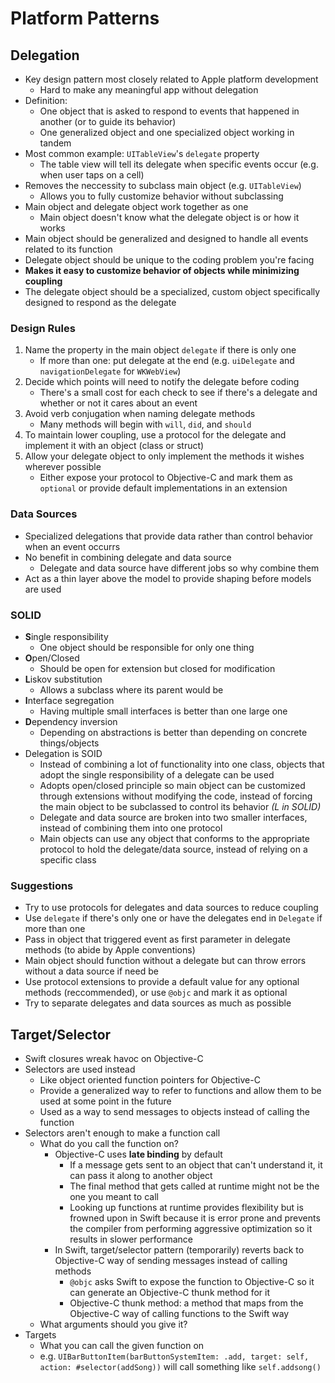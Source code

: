 # Platform Patterns

## Delegation
* Key design pattern most closely related to Apple platform development
  * Hard to make any meaningful app without delegation
* Definition:
  * One object that is asked to respond to events that happened in another (or to guide its behavior)
  * One generalized object and one specialized object working in tandem
* Most common example: `UITableView`'s `delegate` property
  * The table view will tell its delegate when specific events occur (e.g. when user taps on a cell)
* Removes the neccessity to subclass main object (e.g. `UITableView`)
  * Allows you to fully customize behavior without subclassing
* Main object and delegate object work together as one
  * Main object doesn't know what the delegate object is or how it works
* Main object should be generalized and designed to handle all events related to its function
* Delegate object should be unique to the coding problem you're facing
* **Makes it easy to customize behavior of objects while minimizing coupling**
* The delegate object should be a specialized, custom object specifically designed to respond as the delegate

### Design Rules
1. Name the property in the main object `delegate` if there is only one
    - If more than one: put delegate at the end (e.g. `uiDelegate` and `navigationDelegate` for `WKWebView`)
2. Decide which points will need to notify the delegate before coding
    - There's a small cost for each check to see if there's a delegate and whether or not it cares about an event
3. Avoid verb conjugation when naming delegate methods
    - Many methods will begin with `will`, `did`, and `should`
4. To maintain lower coupling, use a protocol for the delegate and implement it with an object (class or struct)
5. Allow your delegate object to only implement the methods it wishes wherever possible
    - Either expose your protocol to Objective-C and mark them as `optional` or provide default implementations in an extension

### Data Sources
* Specialized delegations that provide data rather than control behavior when an event occurrs
* No benefit in combining delegate and data source
  * Delegate and data source have different jobs so why combine them
* Act as a thin layer above the model to provide shaping before models are used

### SOLID
* **S**ingle responsibility
  * One object should be responsible for only one thing
* **O**pen/Closed
  * Should be open for extension but closed for modification
* **L**iskov substitution
  * Allows a subclass where its parent would be
* **I**nterface segregation
  * Having multiple small interfaces is better than one large one
* **D**ependency inversion
  * Depending on abstractions is better than depending on concrete things/objects
* Delegation is SOID
  * Instead of combining a lot of functionality into one class, objects that adopt the single responsibility of a delegate can be used
  * Adopts open/closed principle so main object can be customized through extensions without modifying the code, instead of forcing the main object to be subclassed to control its behavior *(L in SOLID)*
  * Delegate and data source are broken into two smaller interfaces, instead of combining them into one protocol
  * Main objects can use any object that conforms to the appropriate protocol to hold the delegate/data source, instead of relying on a specific class

### Suggestions
* Try to use protocols for delegates and data sources to reduce coupling
* Use `delegate` if there's only one or have the delegates end in `Delegate` if more than one
* Pass in object that triggered event as first parameter in delegate methods (to abide by Apple conventions)
* Main object should function without a delegate but can throw errors without a data source if need be
* Use protocol extensions to provide a default value for any optional methods (reccommended), or use `@objc` and mark it as optional
* Try to separate delegates and data sources as much as possible

## Target/Selector
* Swift closures wreak havoc on Objective-C
* Selectors are used instead
  * Like object oriented function pointers for Objective-C
  * Provide a generalized way to refer to functions and allow them to be used at some point in the future
  * Used as a way to send messages to objects instead of calling the function
* Selectors aren't enough to make a function call
  * What do you call the function on?
    * Objective-C uses **late binding** by default
      * If a message gets sent to an object that can't understand it, it can pass it along to another object
      * The final method that gets called at runtime might not be the one you meant to call
      * Looking up functions at runtime provides flexibility but is frowned upon in Swift because it is error prone and prevents the compiler from performing aggressive optimization so it results in slower performance
    * In Swift, target/selector pattern (temporarily) reverts back to Objective-C way of sending messages instead of calling methods
      * `@objc` asks Swift to expose the function to Objective-C so it can generate an Objective-C thunk method for it
      * Objective-C thunk method: a method that maps from the Objective-C way of calling functions to the Swift way
  * What arguments should you give it?
* Targets
  * What you can call the given function on
  * e.g. `UIBarButtonItem(barButtonSystemItem: .add, target: self, action: #selector(addSong))` will call something like `self.addsong()`
